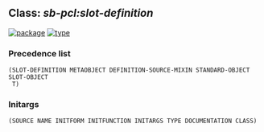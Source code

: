 ## Class: ***sb-pcl:slot-definition***
[![package](https://img.shields.io/badge/Package-SB--PCL-5f9ea0.svg?style=social&colorA=999999)](../) [![type](https://img.shields.io/badge/Type-Class-5f9ea0.svg?style=social&colorA=999999)](../#class) 
### Precedence list
```
(SLOT-DEFINITION METAOBJECT DEFINITION-SOURCE-MIXIN STANDARD-OBJECT SLOT-OBJECT
 T)
```
### Initargs
```
(SOURCE NAME INITFORM INITFUNCTION INITARGS TYPE DOCUMENTATION CLASS)
```
